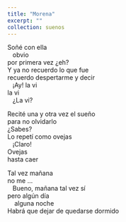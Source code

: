 ```yaml
---
title: "Morena"
excerpt: ""
collection: suenos
---
```


<p>
Soñé con ella <br>
&nbsp;&nbsp;&nbsp;obvio<br>
por primera vez ¿eh? <br>
Y ya no recuerdo lo que fue<br>
recuerdo despertarme y decir<br>
&nbsp;&nbsp;&nbsp;¡Ay! la vi<br>
la vi<br>
&nbsp;&nbsp;&nbsp;¿La vi?<br>
  </p>
<p>
Recité una y otra vez el sueño <br>
para no olvidarlo<br>
  ¿Sabes?<br>
Lo repetí como ovejas<br>
&nbsp;&nbsp;&nbsp;¡Claro!<br>
Ovejas<br>
  hasta caer </p>
<p>  
Tal vez mañana <br>
no me ...<br>
&nbsp;&nbsp;&nbsp;Bueno, mañana tal vez sí<br>
pero algún día <br>
&nbsp;&nbsp;&nbsp;  alguna noche<br>
Habrá que dejar de quedarse dormido <br>
</p>
